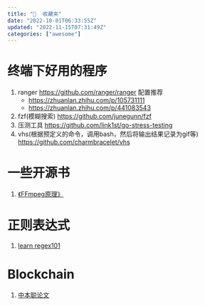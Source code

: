 ```yaml
---
title: "🌟  收藏夹"
date: "2022-10-01T06:33:55Z"
updated: "2022-11-15T07:31:49Z"
categories: ["awesome"]
---
```

# 终端下好用的程序
1. ranger https://github.com/ranger/ranger  配置推荐
	- https://zhuanlan.zhihu.com/p/105731111
	- https://zhuanlan.zhihu.com/p/441083543
2. fzf(模糊搜索) https://github.com/junegunn/fzf
3. 压测工具 https://github.com/link1st/go-stress-testing
4. vhs(根据预定义的命令，调用bash，然后将输出结果记录为gif等) https://github.com/charmbracelet/vhs

# 一些开源书

1. [《FFmpeg原理》](https://ffmpeg.xianwaizhiyin.net/cover.html) 

# 正则表达式

1. [learn regex101](https://regexlearn.com/zh-cn/learn)

# Blockchain

1. [中本聪论文](https://nakamotoinstitute.org/static/docs/bitcoin-zh-cn.pdf)